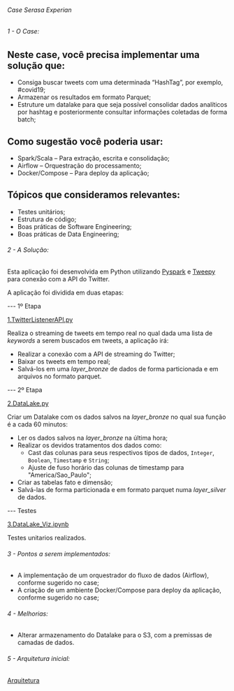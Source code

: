 ###### Case Serasa Experian ######


###### 1 - O Case:

## Neste case, você precisa implementar uma solução que: 
- Consiga buscar tweets com uma determinada “HashTag”, por exemplo, #covid19;
- Armazenar os resultados em formato Parquet;
- Estruture um datalake para que seja possível consolidar dados analíticos por hashtag e posteriormente consultar informações coletadas de forma batch;

## Como sugestão você poderia usar:
- Spark/Scala – Para extração, escrita e consolidação;
- Airflow – Orquestração do processamento;
- Docker/Compose – Para deploy da aplicação;

## Tópicos que consideramos relevantes:
- Testes unitários;
- Estrutura de código;
- Boas práticas de Software Engineering;
- Boas práticas de Data Engineering;


###### 2 - A Solução:

Esta aplicação foi desenvolvida em Python utilizando [Pyspark](https://spark.apache.org/docs/latest/api/python/index.html) 
e [Tweepy](https://www.tweepy.org/) para conexão com a API do Twitter.

A aplicação foi dividida em duas etapas:

--- 1º Etapa
	
[1.TwitterListenerAPI.py](https://github.com/adelsoflorentino/teste-serasa-api-twitter/blob/main/1.TwitterListenerAPI.py)
	
Realiza o streaming de tweets em tempo real no qual dada uma lista de *keywords* a serem buscados em tweets, a aplicação irá:
	
- Realizar a conexão com a API de streaming do Twitter;
- Baixar os tweets em tempo real;
- Salvá-los em uma *layer_bronze* de dados de forma particionada e em arquivos no formato parquet.

--- 2º Etapa

[2.DataLake.py](https://github.com/adelsoflorentino/teste-serasa-api-twitter/blob/main/2.DataLake.py)
	
Criar um Datalake com os dados salvos na *layer_bronze* no qual sua função é a cada 60 minutos:

- Ler os dados salvos na *layer_bronze* na última hora;
- Realizar os devidos tratamentos dos dados como:
  - Cast das colunas para seus respectivos tipos de dados, `Integer`, `Boolean`, `Timestamp` e `String`;
  - Ajuste de fuso horário das colunas de timestamp para "America/Sao_Paulo";
- Criar as tabelas fato e dimensão;
- Salvá-las de forma particionada e em formato parquet numa *layer_silver* de dados.


--- Testes

[3.DataLake_Viz.ipynb](https://github.com/adelsoflorentino/teste-serasa-api-twitter/blob/main/3.DataLake_Viz.ipynb)
	
Testes unitarios realizados.


###### 3 - Pontos a serem implementados:

- A implementação de um orquestrador do fluxo de dados (Airflow), conforme sugerido no case;
- A criação de um ambiente Docker/Compose para deploy da aplicação, conforme sugerido no case;


###### 4 -  Melhorias:

- Alterar armazenamento do Datalake para o S3, com a premissas de camadas de dados.


###### 5 - Arquitetura inicial:

[Arquitetura](https://github.com/adelsoflorentino/teste-serasa-api-twitter/blob/main/Arquitetura.png)

